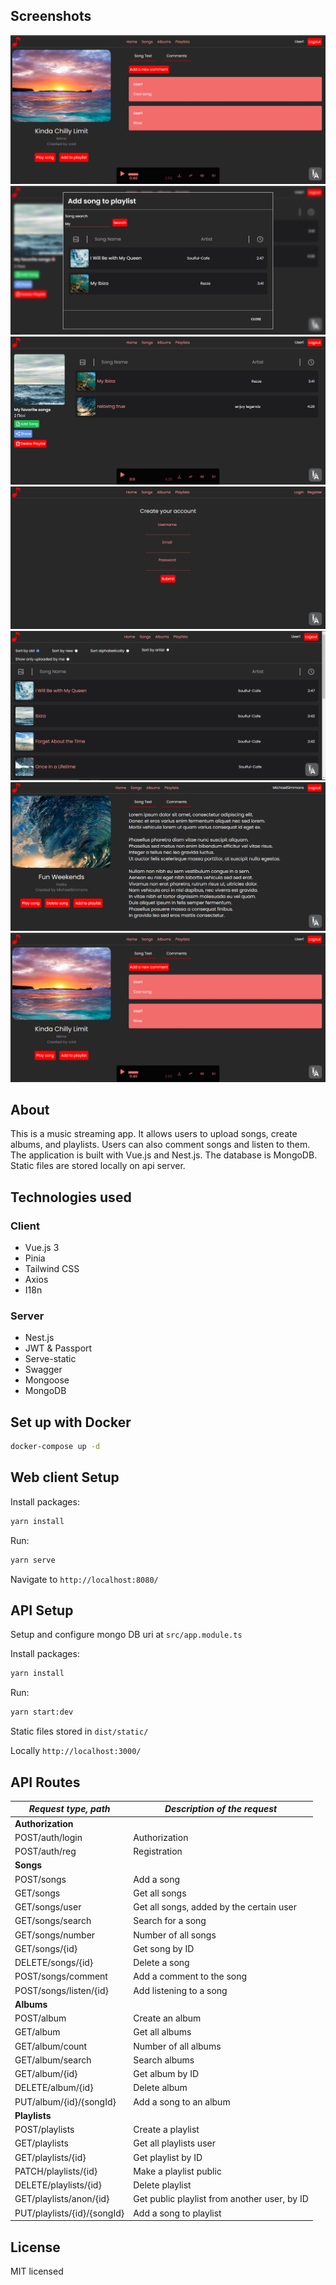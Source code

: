
## Screenshots
![Screenshot](./docs/songs_comments.png)
![Screenshot](./docs/playlist.png)
![Screenshot](./docs/playlist-1.png)
![Screenshot](./docs/register.png)
![Screenshot](./docs/songs.png)
![Screenshot](./docs/song_text.png)
![Screenshot](./docs/songs_comments.png)

## About
This is a music streaming app. It allows users to upload songs, create albums, and playlists. 
Users can also comment songs and listen to them. The application is built with Vue.js and Nest.js. 
The database  is MongoDB. Static files are stored locally on api server.

## Technologies used
### Client
- Vue.js 3
- Pinia
- Tailwind CSS
- Axios
- I18n
### Server
- Nest.js
- JWT & Passport
- Serve-static
- Swagger
- Mongoose
- MongoDB

## Set up with Docker
```bash
docker-compose up -d
```


## Web client Setup

Install packages:
```bash
yarn install
```

Run:
```bash
yarn serve
```

Navigate to `http://localhost:8080/`


## API Setup

Setup and configure mongo DB uri at `src/app.module.ts`

Install packages:
```bash
yarn install
```

Run:
```bash
yarn start:dev
```

Static files stored in `dist/static/`

Locally `http://localhost:3000/`

## API Routes

| ***Request type, path***   | ***Description of the request***             |
|----------------------------|----------------------------------------------|
| **Authorization**              |
| POST/auth/login            | Authorization                                |
| POST/auth/reg              | Registration                                 |
| **Songs**                  |
| POST/songs                 | Add a song                                   |
| GET/songs                  | Get all songs                                |
| GET/songs/user             | Get all songs, added by the certain user     |
| GET/songs/search           | Search for a song                            |
| GET/songs/number           | Number of all songs                          |
| GET/songs/{id}             | Get song by ID                               |
| DELETE/songs/{id}          | Delete a song                                |
| POST/songs/comment         | Add a comment to the song                    |
| POST/songs/listen/{id}     | Add listening to a song                                         |
| **Albums**                     |
| POST/album                 | Create an album                              |
| GET/album                  | Get all albums                               |
| GET/album/count            | Number of all albums                         |
| GET/album/search           | Search albums                                |
| GET/album/{id}             | Get album by ID                              |
| DELETE/album/{id}          | Delete album                                 |
| PUT/album/{id}/{songId}    | Add a song to an album                       |
| **Playlists**                  |
| POST/playlists             | Create a playlist                            |
| GET/playlists              | Get all playlists user                       |
| GET/playlists/{id}         | Get playlist by ID                           |
| PATCH/playlists/{id}       | Make a playlist public                       |
| DELETE/playlists/{id}      | Delete playlist                              |
| GET/playlists/anon/{id}    | Get public playlist from another user, by ID |                   
| PUT/playlists/{id}/{songId} | Add a song to playlist                       |


## License

MIT licensed